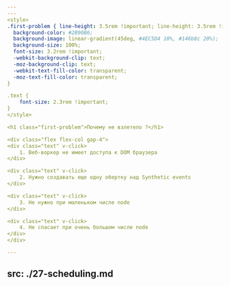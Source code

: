 ```yaml
---
---
<style>
.first-problem { line-height: 3.5rem !important; line-height: 3.5rem !important;
  background-color: #2B90B6;
  background-image: linear-gradient(45deg, #4EC5D4 10%, #146b8c 20%);
  background-size: 100%;
  font-size: 3.2rem !important;
  -webkit-background-clip: text;
  -moz-background-clip: text;
  -webkit-text-fill-color: transparent;
  -moz-text-fill-color: transparent;
}

.text {
    font-size: 2.3rem !important;
}
</style>

<h1 class="first-problem">Почему не взлетело ?</h1>

<div class="flex flex-col gap-4">
<div class="text" v-click>
    1. Веб-воркер не имеет доступа к DOM браузера
</div>

<div class="text" v-click>
    2. Нужно создавать еще одну обертку над Synthetic events
</div>

<div class="text" v-click>
    3. Не нужно при маленьком числе node
</div>

<div class="text" v-click>
    4. Не спасает при очень большом числе node
</div>
</div>

---
```

src: ./27-scheduling.md
---
